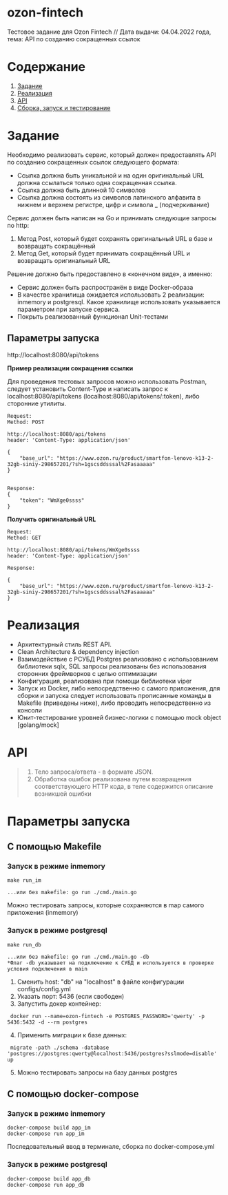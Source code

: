 # ozon-fintech
Тестовое задание для Ozon Fintech // Дата выдачи: 04.04.2022 года, тема: API по созданию сокращенных ссылок


<!-- ToC start -->
# Содержание

1. [Задание](#Описание-задачи)
2. [Реализация](#Реализация)
3. [API](#API)
4. [Сборка, запуск и тестирование](#Сборка-и-запуск)
<!-- ToC end -->

# Задание

Необходимо реализовать сервис, который должен предоставлять API по созданию сокращенных ссылок следующего формата:
- Ссылка должна быть уникальной и на один оригинальный URL должна ссылаться только одна сокращенная ссылка.
- Ссылка должна быть длинной 10 символов
- Ссылка должна состоять из символов латинского алфавита в нижнем и верхнем регистре, цифр и символа _ (подчеркивание)


Сервис должен быть написан на Go и принимать следующие запросы по http:
1. Метод Post, который будет сохранять оригинальный URL в базе и возвращать сокращённый
2. Метод Get, который будет принимать сокращённый URL и возвращать оригинальный URL

Решение должно быть предоставлено в «конечном виде», а именно:
- Сервис должен быть распространён в виде Docker-образа
- В качестве хранилища ожидается использовать 2 реализации: inmemory и postgresql.
Какое хранилище использовать указывается параметром при запуске сервиса.
- Покрыть реализованный функционал Unit-тестами

## Параметры запуска

http://localhost:8080/api/tokens

**Пример реализации сокращения ссылки**

Для проведения тестовых запросов можно использовать Postman, следует установить Content-Type и написать запрос к localhost:8080/api/tokens (localhost:8080/api/tokens/:token), либо сторонние утилиты.
```
Request:
Method: POST

http://localhost:8080/api/tokens
header: 'Content-Type: application/json'

{
    "base_url": "https://www.ozon.ru/product/smartfon-lenovo-k13-2-32gb-siniy-298657201/?sh=1gscsddsssal%2Fasaaaaa"
}


Response:
{
    "token": "WmXge0ssss"
}
```

**Получить оригинальный URL**
```
Request:
Method: GET

http://localhost:8080/api/tokens/WmXge0ssss
header: 'Content-Type: application/json'

Response:

{
    "base_url": "https://www.ozon.ru/product/smartfon-lenovo-k13-2-32gb-siniy-298657201/?sh=1gscsddsssal%2Fasaaaaa"
}

```


# Реализация

- Архитектурный стиль REST API.
- Clean Architecture & dependency injection
- Взаимодействие с РСУБД Postgres реализовано с использованием библиотеки sqlx, SQL запросы реализованы без использования сторонних фреймворков
с целью оптимизации
- Конфигурация, реализована при помощи библиотеки viper
- Запуск из Docker, либо непосредственно с самого приложения, для сборки и запуска следует использовать прописанные команды в Makefile (приведены ниже),
либо проводить непосредственно из консоли
- Юнит-тестирование уровней бизнес-логики с помощью mock object [golang/mock]

# API

> 1) Тело запроса/ответа - в формате JSON.
> 2) Обработка ошибок реализована путем возвращения соответствующего HTTP кода, в теле содержится описание возникшей ошибки

# Параметры запуска

## С помощью Makefile

### Запуск в режиме inmemory
```
make run_im

...или без makefile: go run ./cmd./main.go
```
Можно тестировать запросы, которые сохраняются в map самого приложения (inmemory)

### Запуск в режиме postgresql
```
make run_db

...или без makefile: go run ./cmd./main.go -db
*Флаг -db указывает на подключение к СУБД и используется в проверке условия подключения в main
```

1. Сменить host: "db" на "localhost" в файле конфигурации configs/config.yml 
2. Указать порт: 5436 (если свободен)
3. Запустить докер контейнер:
```
 docker run --name=ozon-fintech -e POSTGRES_PASSWORD='qwerty' -p 5436:5432 -d --rm postgres
```
4. Применить миграции к базе данных:
```
 migrate -path ./schema -database 'postgres://postgres:qwerty@localhost:5436/postgres?sslmode=disable' up
```
5. Можно тестировать запросы на базу данных postgres

## С помощью docker-compose

### Запуск в режиме inmemory
```
docker-compose build app_im
docker-compose run app_im
```
Последовательный ввод в терминале, сборка по docker-compose.yml
### Запуск в режиме postgresql
```
docker-compose build app_db
docker-compose run app_db
```
